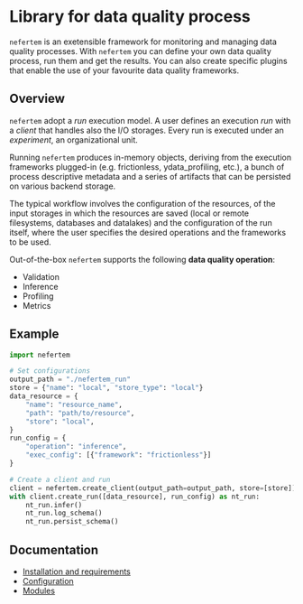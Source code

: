 # Library for data quality process

`nefertem` is an exetensible framework for monitoring and managing data quality processes. With `nefertem` you can define your own data quality process, run them and get the results. You can also create specific plugins that enable the use of your favourite data quality frameworks.

## Overview

`nefertem` adopt a *run* execution model. A user defines an execution *run* with a *client* that handles also the I/O storages. Every run is executed under an *experiment*, an organizational unit.

Running `nefertem` produces in-memory objects, deriving from the execution frameworks plugged-in (e.g. frictionless, ydata_profiling, etc.), a bunch of process descriptive metadata and a series of artifacts that can be persisted on various backend storage.

The typical workflow involves the configuration of the resources, of the input storages in which the resources are saved (local or remote filesystems, databases and datalakes) and the configuration of the run itself, where the user specifies the desired operations and the frameworks to be used.

Out-of-the-box `nefertem` supports the following **data quality operation**:

- Validation
- Inference
- Profiling
- Metrics

## Example

```python
import nefertem

# Set configurations
output_path = "./nefertem_run"
store = {"name": "local", "store_type": "local"}
data_resource = {
    "name": "resource_name",
    "path": "path/to/resource",
    "store": "local",
}
run_config = {
    "operation": "inference",
    "exec_config": [{"framework": "frictionless"}]
}

# Create a client and run
client = nefertem.create_client(output_path=output_path, store=[store])
with client.create_run([data_resource], run_config) as nt_run:
    nt_run.infer()
    nt_run.log_schema()
    nt_run.persist_schema()
```

## Documentation

- [Installation and requirements](./docs/01-installation.md)
- [Configuration](./docs/02-configuration.md)
- [Modules](./docs/03-modules.md)
